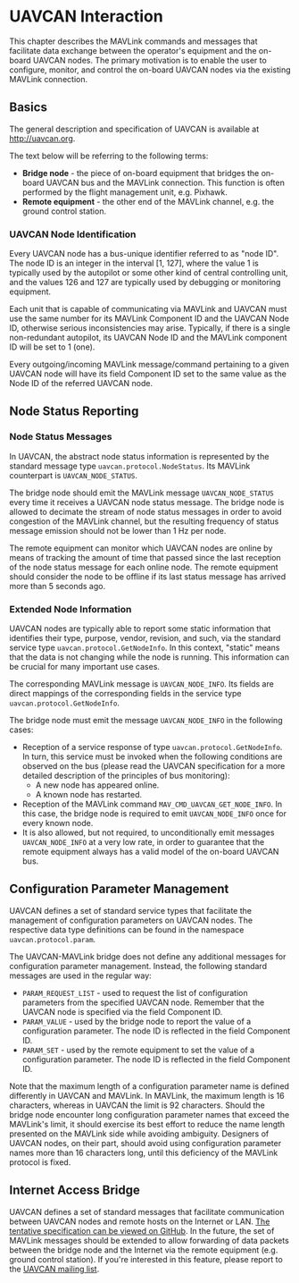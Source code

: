# UAVCAN Interaction

This chapter describes the MAVLink commands and messages that facilitate data exchange between
the operator's equipment and the on-board UAVCAN nodes.
The primary motivation is to enable the user to configure, monitor, and control the on-board
UAVCAN nodes via the existing MAVLink connection.

## Basics

The general description and specification of UAVCAN is available at <http://uavcan.org>.

The text below will be referring to the following terms:

- **Bridge node** - the piece of on-board equipment that bridges the on-board UAVCAN bus and the
  MAVLink connection. This function is often performed by the flight management unit, e.g. Pixhawk.
- **Remote equipment** - the other end of the MAVLink channel, e.g. the ground control station.

### UAVCAN Node Identification

Every UAVCAN node has a bus-unique identifier referred to as "node ID".
The node ID is an integer in the interval [1, 127],
where the value 1 is typically used by the autopilot or some other kind of central controlling unit,
and the values 126 and 127 are typically used by debugging or monitoring equipment.

Each unit that is capable of communicating via MAVLink and UAVCAN must use the same number for its
MAVLink Component ID and the UAVCAN Node ID, otherwise serious inconsistencies may arise.
Typically, if there is a single non-redundant autopilot, its UAVCAN Node ID and the MAVLink component
ID will be set to 1 (one).

Every outgoing/incoming MAVLink message/command pertaining to a given UAVCAN node will have its field
Component ID set to the same value as the Node ID of the referred UAVCAN node.

## Node Status Reporting

### Node Status Messages

In UAVCAN, the abstract node status information is represented by the standard message type
`uavcan.protocol.NodeStatus`.
Its MAVLink counterpart is `UAVCAN_NODE_STATUS`.

The bridge node should emit the MAVLink message `UAVCAN_NODE_STATUS` every time it receives
a UAVCAN node status message.
The bridge node is allowed to decimate the stream of node status messages in order to avoid
congestion of the MAVLink channel, but the resulting frequency of status message emission should not
be lower than 1 Hz per node.

The remote equipment can monitor which UAVCAN nodes are online by means of tracking the amount of
time that passed since the last reception of the node status message for each online node.
The remote equipment should consider the node to be offline if its last status message
has arrived more than 5 seconds ago.

### Extended Node Information

UAVCAN nodes are typically able to report some static information that identifies their type,
purpose, vendor, revision, and such, via the standard service type `uavcan.protocol.GetNodeInfo`.
In this context, "static" means that the data is not changing while the node is running.
This information can be crucial for many important use cases.

The corresponding MAVLink message is `UAVCAN_NODE_INFO`.
Its fields are direct mappings of the corresponding fields in the service type `uavcan.protocol.GetNodeInfo`.

The bridge node must emit the message `UAVCAN_NODE_INFO` in the following cases:

- Reception of a service response of type `uavcan.protocol.GetNodeInfo`.
  In turn, this service must be invoked when the following conditions are observed on the bus
  (please read the UAVCAN specification for a more detailed description of the principles of bus monitoring):
  - A new node has appeared online.
  - A known node has restarted.
- Reception of the MAVLink command `MAV_CMD_UAVCAN_GET_NODE_INFO`.
  In this case, the bridge node is required to emit `UAVCAN_NODE_INFO` once for every known node.
- It is also allowed, but not required, to unconditionally emit messages `UAVCAN_NODE_INFO` at a very low rate,
  in order to guarantee that the remote equipment always has a valid model of the on-board UAVCAN bus.

## Configuration Parameter Management

UAVCAN defines a set of standard service types that facilitate the management of configuration parameters
on UAVCAN nodes.
The respective data type definitions can be found in the namespace `uavcan.protocol.param`.

The UAVCAN-MAVLink bridge does not define any additional messages for configuration parameter management.
Instead, the following standard messages are used in the regular way:

- `PARAM_REQUEST_LIST` - used to request the list of configuration parameters from the specified UAVCAN node.
  Remember that the UAVCAN node is specified via the field Component ID.
- `PARAM_VALUE` - used by the bridge node to report the value of a configuration parameter.
  The node ID is reflected in the field Component ID.
- `PARAM_SET` - used by the remote equipment to set the value of a configuration parameter.
  The node ID is reflected in the field Component ID.

Note that the maximum length of a configuration parameter name is defined differently in UAVCAN and MAVLink.
In MAVLink, the maximum length is 16 characters, whereas in UAVCAN the limit is 92 characters.
Should the bridge node encounter long configuration parameter names that exceed the MAVLink's limit,
it should exercise its best effort to reduce the name length presented on the MAVLink side while
avoiding ambiguity.
Designers of UAVCAN nodes, on their part, should avoid using configuration parameter names more than
16 characters long, until this deficiency of the MAVLink protocol is fixed.

## Internet Access Bridge

UAVCAN defines a set of standard messages that facilitate communication between UAVCAN nodes and remote
hosts on the Internet or LAN.
[The tentative specification can be viewed on GitHub](https://github.com/UAVCAN/dsdl/pull/25).
In the future, the set of MAVLink messages should be extended to allow forwarding of data packets between
the bridge node and the Internet via the remote equipment (e.g. ground control station).
If you're interested in this feature, please report to the
[UAVCAN mailing list](https://groups.google.com/forum/#!forum/uavcan).
